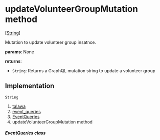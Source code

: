 
<div>

# updateVolunteerGroupMutation method

</div>


[[String](https://api.flutter.dev/flutter/dart-core/String-class.html)]




Mutation to update volunteer group insatnce.

**params**: None

**returns**:

-   `String`: Returns a GraphQL mutation string to update a volunteer
    group



## Implementation

``` language-dart
String  
```







1.  [talawa](../../index.md)
2.  [event_queries](../../utils_event_queries/)
3.  [EventQueries](../../utils_event_queries/EventQueries-class.md)
4.  updateVolunteerGroupMutation method

##### EventQueries class







